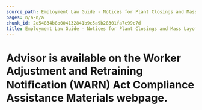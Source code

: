 ```yaml
---
source_path: Employment Law Guide - Notices for Plant Closings and Mass Layoffs.md
pages: n/a-n/a
chunk_id: 2e54834b8b004132841b9c5a9b28301fa7c99c7d
title: Employment Law Guide - Notices for Plant Closings and Mass Layoffs
---
```

# Advisor is available on the Worker Adjustment and Retraining Notiﬁcation (WARN) Act Compliance Assistance Materials webpage.
